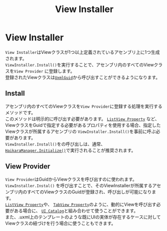 ﻿---
title: View Installer
---

# View Installer

`View Installer`はViewクラスが1つ以上定義されているアセンブリ上に1つ生成されます。  
`ViewInstaller.Install()`を実行することで、アセンブリ内のすべてのViewクラスを`View Provider`
に登録します。  
登録されたViewクラスは[`UxmlGuid`](view-source-generation.md#UxmlGuid)から呼び出すことができるようになります。

## Install

アセンブリ内のすべてのViewクラスを`View Provider`に登録する処理を実行するメソッドです。  
このメソッドは明示的に呼び出す必要があります。
[`ListView Property`](../bindable-properties/list-vew-property.md)
など、ViewクラスをGuidで指定する必要があるプロパティを使用する場合、指定したViewクラスが所属するアセンブリの
`ViewInstaller.Install()`を事前に呼ぶ必要があります。  
`ViewInstaller.Install()`をの呼び出しは、通常、[`HaikaraManager.Initialize()`](../utils/haikara-manager.md)で実行されることが推奨されます。

## View Provider

`View Provider`はGuidからViewクラスを呼び出すのに使われます。  
`ViewInstaller.Instal()`
を呼び出すことで、そのViewInstallerが所属するアセンブリ内のすべてのViewクラスのGuidが登録され、呼び出しが可能になります。  
[`ListView Property`](../bindable-properties/list-vew-property.md)や、
[`TabView Property`](../bindable-properties/tab-view-property.md)のように、動的にViewを呼び出す必要がある場合に、
[`UI Catalog`](../source-generation/ui-catalog.md)と組み合わせて使うことができます。  
また、.uxml上のテンプレートのような既にUIの実体が存在するケースに対してViewクラスの紐づけを行う場合に使うこともできます。  

